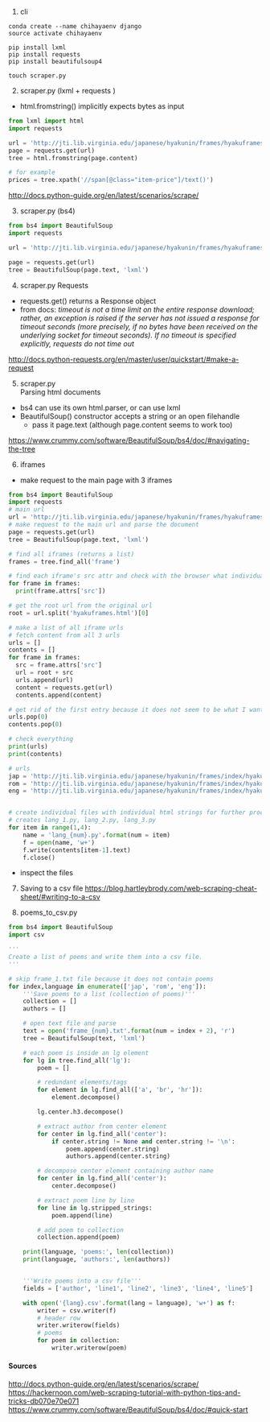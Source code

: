 1. cli
```
conda create --name chihayaenv django
source activate chihayaenv

pip install lxml
pip install requests
pip install beautifulsoup4

touch scraper.py
```


2. scraper.py (lxml + requests )
- html.fromstring() implicitly expects bytes as input

``` python
from lxml import html
import requests

url = 'http://jti.lib.virginia.edu/japanese/hyakunin/frames/hyakuframes.html'
page = requests.get(url)
tree = html.fromstring(page.content)

# for example
prices = tree.xpath('//span[@class="item-price"]/text()')
```

http://docs.python-guide.org/en/latest/scenarios/scrape/


3. scraper.py (bs4)
``` python
from bs4 import BeautifulSoup
import requests

url = 'http://jti.lib.virginia.edu/japanese/hyakunin/frames/hyakuframes.html'

page = requests.get(url)
tree = BeautifulSoup(page.text, 'lxml')
```


4. scraper.py
Requests
- requests.get() returns a Response object
- from docs:
  _timeout is not a time limit on the entire response download; rather, an exception is raised if the server has not issued a response for timeout seconds (more precisely, if no bytes have been received on the underlying socket for timeout seconds)._
  _If no timeout is specified explicitly, requests do not time out_

http://docs.python-requests.org/en/master/user/quickstart/#make-a-request

5. scraper.py  
Parsing html documents
- bs4 can use its own html.parser, or can use lxml
- BeautifulSoup() constructor accepts a string or an open filehandle
  - pass it page.text (although page.content seems to work too)

https://www.crummy.com/software/BeautifulSoup/bs4/doc/#navigating-the-tree


6. iframes
- make request to the main page with 3 iframes

``` python
from bs4 import BeautifulSoup
import requests
# main url
url = 'http://jti.lib.virginia.edu/japanese/hyakunin/frames/hyakuframes.html'
# make request to the main url and parse the document
page = requests.get(url)
tree = BeautifulSoup(page.text, 'lxml')

# find all iframes (returns a list)
frames = tree.find_all('frame')

# find each iframe's src attr and check with the browser what individual documents look like
for frame in frames:
  print(frame.attrs['src'])

# get the root url from the original url
root = url.split('hyakuframes.html')[0]

# make a list of all iframe urls
# fetch content from all 3 urls
urls = []
contents = []
for frame in frames:
  src = frame.attrs['src']
  url = root + src
  urls.append(url)
  content = requests.get(url)
  contents.append(content)

# get rid of the first entry because it does not seem to be what I want
urls.pop(0)
contents.pop(0)

# check everything
print(urls)
print(contents)

# urls
jap = 'http://jti.lib.virginia.edu/japanese/hyakunin/frames/index/hyaku3euc.html'
rom = 'http://jti.lib.virginia.edu/japanese/hyakunin/frames/index/hyaku2rom.html'
eng = 'http://jti.lib.virginia.edu/japanese/hyakunin/frames/index/hyaku1eng.html'


# create individual files with individual html strings for further processing
# creates lang_1.py, lang_2.py, lang_3.py
for item in range(1,4):
    name = 'lang_{num}.py'.format(num = item)
    f = open(name, 'w+')
    f.write(contents[item-1].text)
    f.close()

```   

- inspect the files

7. Saving to a csv file
https://blog.hartleybrody.com/web-scraping-cheat-sheet/#writing-to-a-csv

8. poems_to_csv.py

``` python
from bs4 import BeautifulSoup
import csv

'''
Create a list of poems and write them into a csv file.
'''

# skip frame_1.txt file because it does not contain poems
for index,language in enumerate(['jap', 'rom', 'eng']):
    '''Save poems to a list (collection of poems)'''
    collection = []
    authors = []

    # open text file and parse
    text = open('frame_{num}.txt'.format(num = index + 2), 'r')
    tree = BeautifulSoup(text, 'lxml')

    # each poem is inside an lg element
    for lg in tree.find_all('lg'):
        poem = []

        # redundant elements/tags
        for element in lg.find_all(['a', 'br', 'hr']):
            element.decompose()

        lg.center.h3.decompose()

        # extract author from center element
        for center in lg.find_all('center'):
            if center.string != None and center.string != '\n':
                poem.append(center.string)
                authors.append(center.string)

        # decompose center element containing author name
        for center in lg.find_all('center'):
            center.decompose()

        # extract poem line by line
        for line in lg.stripped_strings:
            poem.append(line)

        # add poem to collection
        collection.append(poem)

    print(language, 'poems:', len(collection))
    print(language, 'authors:', len(authors))


    '''Write poems into a csv file'''
    fields = ['author', 'line1', 'line2', 'line3', 'line4', 'line5']

    with open('{lang}.csv'.format(lang = language), 'w+') as f:
        writer = csv.writer(f)
        # header row
        writer.writerow(fields)
        # poems
        for poem in collection:
            writer.writerow(poem)

```

#### Sources
http://docs.python-guide.org/en/latest/scenarios/scrape/
https://hackernoon.com/web-scraping-tutorial-with-python-tips-and-tricks-db070e70e071
https://www.crummy.com/software/BeautifulSoup/bs4/doc/#quick-start
